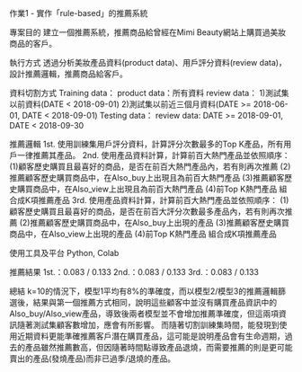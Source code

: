 作業1 - 實作「rule-based」的推薦系統

專案目的
建立一個推薦系統，推薦商品給曾經在Mimi Beauty網站上購買過美妝商品的客戶。

執行方式
透過分析美妝產品資料(product data)、用戶評分資料(review data)，設計推薦邏輯，推薦商品給客戶。

資料切割方式
Training data：
product data：所有資料
review data：
1)測試集以前資料(DATE < 2018-09-01)
2)測試集以前近三個月資料(DATE >= 2018-06-01, DATE < 2018-09-01)
Testing data：
review data: DATE >= 2018-09-01, DATE < 2018-09-30

推薦邏輯
1st. 使用訓練集用戶評分資料，計算評分次數最多的Top K產品，所有用戶一律推薦其產品。
2nd. 使用產品資料計算，計算前百大熱門產品並依照順序：
(1)顧客歷史購買且最喜好的商品，是否在前百大熱門產品內，若有則再次推薦
(2)推薦顧客歷史購買商品中，在Also_buy上出現且為前百大熱門產品
(3)推薦顧客歷史購買商品中，在Also_view上出現且為前百大熱門產品
(4)前Top K熱門產品
組合成K項推薦產品
3rd. 使用產品資料計算，計算前百大熱門產品並依照順序：
(1)顧客歷史購買且最喜好的商品，是否在前百大評分次數最多產品內，若有則再次推薦
(2)推薦顧客歷史購買商品中，在Also_buy上出現的產品
(3)推薦顧客歷史購買商品中，在Also_view上出現的產品
(4)前Top K熱門產品
組合成K項推薦產品

使用工具及平台
Python, Colab

推薦結果
1st.：0.083 / 0.133
2nd.：0.083 / 0.133
3rd.：0.083 / 0.133

總結
k=10的情況下，模型1平均有8%的準確度，而以模型2/模型3的推薦邏輯篩選後，結果與第一個推薦方式相同，說明這些顧客中並沒有購買產品資訊中的Also_buy/Also_view產品，導致後兩者模型並不會增加推薦準確度，但這兩項資訊隨著測試集顧客數增加，應會有所影響。
而隨著切割訓練集時間，能發現到使用近期資料更能準確推薦客戶潛在購買產品，這可能是說明產品會有生命週期，過去的產品雖然推薦數高，但因隨著時間點導致產品退燒，而需要推薦的則是更可能賣出的產品(發燒產品)而非已過季/退燒的產品。
